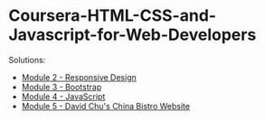 # Coursera-HTML-CSS-and-Javascript-for-Web-Developers

Solutions:

- [Module 2 - Responsive Design](https://vlx2000.github.io/Coursera-HTML-CSS-and-Javascript-for-Web-Developers/module2/index.html)
- [Module 3 - Bootstrap](https://vlx2000.github.io/Coursera-HTML-CSS-and-Javascript-for-Web-Developers/module3/index.html)
- [Module 4 - JavaScript](https://vlx2000.github.io/Coursera-HTML-CSS-and-Javascript-for-Web-Developers/module4/index.html)
- [Module 5 - David Chu's China Bistro Website](https://vlx2000.github.io/Coursera-HTML-CSS-and-Javascript-for-Web-Developers/module5/index.html)